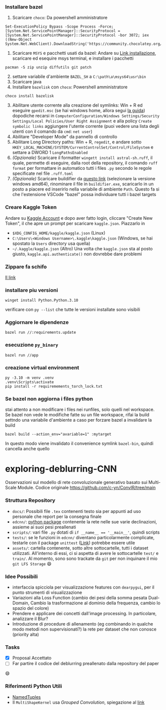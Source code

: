 ### Installare bazel
1. Scaricare `choco`: Da powershell amministratore
```
Set-ExecutionPolicy Bypass -Scope Process -Force; [System.Net.ServicePointManager]::SecurityProtocol = [System.Net.ServicePointManager]::SecurityProtocol -bor 3072; iex ((New-Object System.Net.WebClient).DownloadString('https://community.chocolatey.org/install.ps1'))
```
1. Scaricare `MSYS` e pacchetti usati da bazel: Andare su [Link installazione](https://msys2.org), scaricare ed esequire msys terminal, e installare i pacchetti
```
pacman -S zip unzip diffutils git patch
```
2. settare variabile d'ambiente `BAZEL_SH` a `C:\path\a\msys64\usr\bin`
2. Scaricare java
2. Installare `bazelisk` con `choco`: Powershell amministratore
```
choco install bazelisk
```
3. Abilitare utente corrente alla creazione del symlinks: Win + R ed eseguire `gpedit.msc` (se hai windows home, allora segui [la guida](https://www.majorgeeks.com/content/page/enable_group_policy_editor_in_windows_10_home_edition.html))
   dopodiche recarsi in `ComputerConfiguration/Windows Settings/Security Settings/Local Policies/User Right Assignment` e alla policy `Create symbolic links` aggiungere
   l'utente corrente (puoi vedere una lista degli utenti con il comando da `cmd`: `net user`)
4. Abilitare "Developer Mode" da pannello di controllo
5. Abilitare Long Directory paths: Win + R, `regedit`, e andare sotto `HKEY_LOCAL_MACHINE/SYSTEM/CurrentControlSet/Control/FileSystem` e settare a DWORD 1 `LongPathsEnabled`
6. *(Opzionale)* Scaricare il formatter `wingett install astral-sh.ruff`, il quale, permette di eseguire, dalla root della repository, il comando `ruff format` per
   formattare in automatico tutti i files `.py` secondo le regole specificate nel file `.ruff.toml`
7. *(Opzionale)* Scaricare buildifier da [questo link](https://github.com/bazelbuild/buildtools/releases) (selezionare la versione windows amd64), rinominare il file in `buildifier.exe`,
   scaricarlo in un posto a piacere ed inserirlo nella variabile di ambiente `Path`.
   Questo fa si che l'estensione VSCode "bazel" possa individuare tutti i bazel targets

### Creare Kaggle Token
Andare su [Kaggle Account](https://www.kaggle.com/settings/account) e dopo aver fatto login, cliccare "Create New Token", il che apre un prompt per scaricare `kaggle.json`.
Piazzarlo in 
- `$XDG_CONFIG_HOME/kaggle/kaggle.json` (Linux)
- `C:\Users\<Windows Username>\.kaggle\kaggle.json` (Windows, se hai spostato la `Users` directory usa quella)
- `~/.kaggle/kaggle.json` (Altro)
Una volta che `kaggle.json` sta al posto giusto, `kaggle.api.authenticate()` non dovrebbe dare problemi

### Zippare fa schifo
[Il link](https://github.com/bazelbuild/bazel/issues/8981)

### installare piu versioni
```
winget install Python.Python.3.10
```
verificare con `py --list` che tutte le versioni installate sono visibili

### Aggiornare le dipendenze
```
bazel run //:requirements.update
```

### esecuzione `py_binary`
```
bazel run //app
```

### creazione virtual environment
```
py -3.10 -m venv .venv
.venv\Scripts\activate
pip install -r requiremements_torch_lock.txt
```

### Se bazel non aggiorna i files python
stai attento a non modificare i files nei runfiles, solo quelli nel workspace. Se bazel non vede le modifiche fatte su un file workspace,
rifai la build settndo una variabile d'ambiente a caso per forzare bazel a invalidare la build
```
bazel build --action_env="avariable=1" :mytarget
```
In questo modo viene invalidato il convenience symlink `bazel-bin`, quindi cancella anche quello

# exploring-deblurring-CNN
Osservazioni sul modello di rete convoluzionale generativo basato sui Multi-Scale Module. Codice originale https://github.com/c-yn/ConvIR/tree/main

### Struttura Repository
- `docs/`: Possibili file `.tex` contenenti testo sia per appunti ad uso personale che report per la consegna finale
- `edcnn/`: [python package](https://docs.python.org/3/tutorial/modules.html#packages) contenente la rete nelle sue varie declinazioni, assieme ai suoi pesi preallenati
- `scripts/`: vari file `.py` dotati di `if __name__ == '__main__'`, quindi scripts
- `tests/`: se le funzioni in `edcnn/` diventano particolarmente complicate, testarle con il package `unittest` ([Link](https://realpython.com/python-unittest/)) potrebbe essere utile
- `assets/`: cartella contenente, sotto altre sottocartelle, tutti i dataset utilizzati. All'interno di essi, ci si aspetta di
avere le sottocartelle `test/` e `train/`. Al momento, sono sono trackate da `git` per non inquinare il mio `git LFS Storage` :smile:

### Idee Possibili
- interfaccia spicciola per visualizzazione features con `dearpygui`, per il punto strumenti di visualizzazione
- Variazioni alla Loss Function (cambio dei pesi della somma pesata Dual-Domain, Cambio la trasformazione al dominio della frequenza, cambio lo spazio del colore)
- Prendere e applicare dei concetti dall'image processing. In particolare, analizzare il Blur?
- Introduzione di procedure di allenamento (eg combinando in qualche modo metodi non supervisionati?) la rete per dataset che non conosce (priority alta)

### Tasks
- [X] Proposal Accettato
- [ ] Far partire il codice del deblurring preallenato dalla repository del paper

:smile:

### Riferimenti Python Utili
- [NamedTuples](https://realpython.com/python-namedtuple/)
- Il `MultiShapeKernel` usa *Grouped Convolution*, spiegazione al [link](https://paperswithcode.com/method/grouped-convolution#:~:text=A%20Grouped%20Convolution%20uses%20a,level%20and%20high%20level%20features.)
